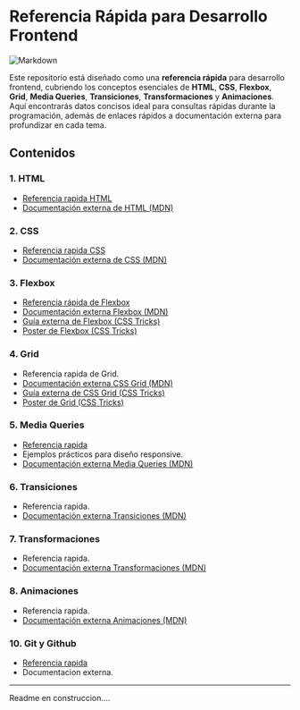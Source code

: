 # Referencia Rápida para Desarrollo Frontend

![Markdown](https://img.shields.io/badge/markdown-%23000000.svg?style=flat&logo=markdown&logoColor=white)

Este repositorio está diseñado como una **referencia rápida** para desarrollo frontend, cubriendo los conceptos esenciales de **HTML**, **CSS**, **Flexbox**, **Grid**, **Media Queries**, **Transiciones**, **Transformaciones** y **Animaciones**. Aquí encontrarás datos concisos ideal para consultas rápidas durante la programación, además de enlaces rápidos a documentación externa para profundizar en cada tema.

## Contenidos

### 1. **HTML**
   - [Referencia rapida HTML](https://github.com/rimardev/referencia-frontend/blob/main/02-Html.md)
   - [Documentación externa de HTML (MDN)](https://developer.mozilla.org/es/docs/Web/HTML)

### 2. **CSS**
   - [Referencia rapida CSS](https://github.com/rimardev/referencia-frontend/blob/main/03-Css.md)   
   - [Documentación externa de CSS (MDN)](https://developer.mozilla.org/es/docs/Web/CSS)

### 3. **Flexbox**
   - [Referencia rápida de Flexbox](https://github.com/rimardev/referencia-frontend/blob/main/04-Flexbox.md)
   - [Documentación externa Flexbox (MDN)](https://developer.mozilla.org/es/docs/Web/CSS/CSS_flexible_box_layout/Basic_concepts_of_flexbox)
   - [Guía externa de Flexbox (CSS Tricks)](https://css-tricks.com/snippets/css/a-guide-to-flexbox/)
   - [Poster de Flexbox (CSS Tricks)](https://github.com/rimardev/referencia-frontend/blob/main/img/css-flexbox-poster.png)

### 4. **Grid**
   - Referencia rapida de Grid.
   - [Documentación externa CSS Grid (MDN)](https://developer.mozilla.org/es/docs/Web/CSS/CSS_grid_layout)
   - [Guía externa de CSS Grid (CSS Tricks)](https://css-tricks.com/snippets/css/complete-guide-grid/)
   - [Poster de Grid (CSS Tricks)](https://github.com/rimardev/referencia-frontend/blob/main/img/css-grid-poster.png)

### 5. **Media Queries**
   - [Referencia rapida](https://github.com/rimardev/referencia-frontend/blob/main/06-Media.md)
   - Ejemplos prácticos para diseño responsive.
   - [Documentación externa Media Queries (MDN)](https://developer.mozilla.org/es/docs/Web/CSS/Media_Queries)

### 6. **Transiciones**
   - Referencia rapida.
   - [Documentación externa Transiciones (MDN)](https://developer.mozilla.org/es/docs/Web/CSS/CSS_Transitions/Using_CSS_transitions)

### 7. **Transformaciones**
   - Referencia rapida.
   - [Documentación externa Transformaciones (MDN)](https://developer.mozilla.org/es/docs/Web/CSS/transform)

### 8. **Animaciones**
   - Referencia rapida.
   - [Documentación externa Animaciones (MDN)](https://developer.mozilla.org/es/docs/Web/CSS/animation)

### 10. **Git y Github**
   - [Referencia rapida](https://github.com/rimardev/referencia-frontend/blob/main/01-Git.md)
   - Documentacion externa.

---
Readme en construccion....
